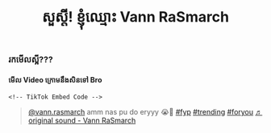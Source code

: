 <html lang="km">
<head>
    <meta charset="UTF-8">
    <meta name="viewport" content="width=device-width, initial-scale=1.0">
    <title> VANN RA SMARCH </title>
    <link rel="stylesheet" href="style.css">
</head>
<body>
    <header>
        <h1>សួស្តី! ខ្ញុំឈ្មោះ Vann RaSmarch</h1>
    </header> 
</body>
</html>
<html lang="km">
<head>
<meta charset="UTF-8">
<h3> រកមើលស្អី??? </h3>
<h4> មើល Video ក្រោមនឹងសិនទៅ Bro  </h4>

    <!-- TikTok Embed Code -->
<blockquote class="tiktok-embed" cite="https://www.tiktok.com/@vann.rasmarch/video/7560181339434028295" data-video-id="7560181339434028295" style="max-width: 605px;min-width: 325px;">
    <section>
        <a target="_blank" title="@vann.rasmarch" href="https://www.tiktok.com/@vann.rasmarch?refer=embed">@vann.rasmarch</a>
        amm nas pu do eryyy 😭🫶
        <a title="fyp" target="_blank" href="https://www.tiktok.com/tag/fyp?refer=embed">#fyp</a>
        <a title="trending" target="_blank" href="https://www.tiktok.com/tag/trending?refer=embed">#trending</a>
        <a title="foryou" target="_blank" href="https://www.tiktok.com/tag/foryou?refer=embed">#foryou</a>
        <a target="_blank" title="♬ original sound  - Vann RaSmarch" href="https://www.tiktok.com/music/original-sound-Vann-RaSmarch-7560181345335380744?refer=embed">♬ original sound  - Vann RaSmarch</a>
    </section>
</blockquote>
<script async src="https://www.tiktok.com/embed.js"></script>
